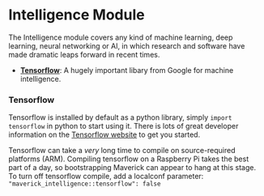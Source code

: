 # Intelligence Module
The Intelligence module covers any kind of machine learning, deep learning, neural networking or AI, in which research and software have made dramatic leaps forward in recent times.  
- [**Tensorflow**](/modules/intelligence#tensorflow): A hugely important libary from Google for machine intelligence.

### Tensorflow
Tensorflow is installed by default as a python library, simply `import tensorflow` in python to start using it.  There is lots of great developer information on the [Tensorflow website](https://www.tensorflow.org/get_started/) to get you started.

Tensorflow can take a *very* long time to compile on source-required platforms (ARM).  Compiling tensorflow on a Raspberry Pi takes the best part of a day, so bootstrapping Maverick can appear to hang at this stage.  To turn off tensorflow compile, add a localconf parameter:  
`"maverick_intelligence::tensorflow": false`  
